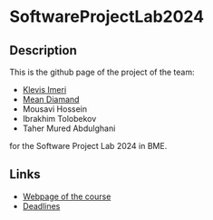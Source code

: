 # SoftwareProjectLab2024

## Description

This is the github page of the project of the team:
- [Klevis Imeri](https://github.com/KlevisImeri)
- [Mean Diamand](https://github.com/MeanDiamand)
- Mousavi Hossein
- Ibrakhim Tolobekov
- Taher Mured Abdulghani

for the Software Project Lab 2024 in BME.

## Links
- [Webpage of the course](https://www.iit.bme.hu/oktatas/tanszeki_targyak/BMEVIIIAB02)
- [Deadlines](https://www.iit.bme.hu/targyak/BMEVIIIAB02/schedule)


